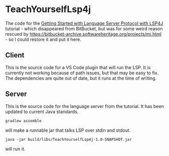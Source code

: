 TeachYourselfLsp4j
====== 

The code for the [Getting Started with Language Server Protocol with LSP4J](https://linuxtut.com/en/c53e4dddb0709492d362/) tutorial - which disappeared from BitBucket, but was for some weird reason rescued by https://bitbucket-archive.softwareheritage.org/projects/mi.html - so I could restore it and put it here.

Client
--------
This is the source code for a VS Code plugin that will run the LSP.
It is currently not working because of path issues, but that may be easy to fix.
The dependencies are quite out of date, but it runs at the time of writing.

Server
-------
This is the source code for the language server from the tutorial.
It has been updated to current Java standards.

`gradlew assemble`

will make a runnable jar that talks LSP over stdin and stdout.

`java -jar build/libs/TeachYourselfLsp4j-1.0-SNAPSHOT.jar`

will run it.
